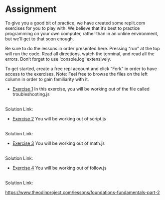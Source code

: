 # Assignment

To give you a good bit of practice, we have created some replit.com exercises for you to play with. We believe that it’s best to practice programming on your own computer, rather than in an online environment, but we’ll get to that soon enough.

Be sure to do the lessons in order presented here. Pressing “run” at the top will run the code. Read all directions, watch the terminal, and read all the errors. Don’t forget to use ‘console.log’ extensively.

To get started, create a free repl account and click “Fork” in order to have access to the exercises. Note: Feel free to browse the files on the left column in order to gain familiarity with it.

- [Exercise 1](https://replit.com/@I3uckwheat/troubleshooting#troubleshooting.js)
In this exercise, you will be working out of the file called troubleshooting.js
<br>
Solution Link: 

- [Exercise 2](https://replit.com/@I3uckwheat/enter-a-number#script.js)
You will be working out of script.js
<br>
Solution Link: 

- [Exercise 3](https://replit.com/@I3uckwheat/lets-do-some-math#math.js)
You will be working out of math.js
<br>
Solution Link: 

- [Exercise 4](https://replit.com/@I3uckwheat/direction-follow#follow.js)
You will be working out of follow.js
<br>
Solution Link: 

https://www.theodinproject.com/lessons/foundations-fundamentals-part-2